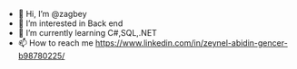 - 👋 Hi, I’m @zagbey
- 👀 I’m interested in Back end
- 🌱 I’m currently learning C#,SQL,.NET
- 📫 How to reach me https://www.linkedin.com/in/zeynel-abidin-gencer-b98780225/

<!---
zagbey/zagbey is a ✨ special ✨ repository because its `README.md` (this file) appears on your GitHub profile.
You can click the Preview link to take a look at your changes.
--->
